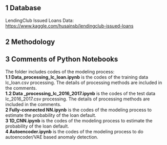 #
## 1 Database
LendingClub Issued Loans Data: https://www.kaggle.com/husainsb/lendingclub-issued-loans
## 2 Methodology

## 3 Comments of Python Notebooks
The folder includes codes of the modeling process:\
**1.1 Data_processing_lc_loan.ipynb** is the codes of the training data lc_loan.csv processing. The details of processing methods are included in the comments.\
**1.2 Data _processing_lc_2016_2017.ipynb** is the codes of the test data lc_2016_2017.csv processing. The details of processing methods are included in the comments.\
**2 Fully-connected NN.ipynb** is the codes of the modeling process to estimate the probability of the loan default.\
**3 1D_CNN.ipynb** is the codes of the modeling process to estimate the probability of the loan default.\
**4 Autoencoder.ipynb** is the codes of the modeling process to do autoencoder/VAE based anomaly detection.


